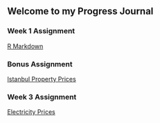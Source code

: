 ## Welcome to my Progress Journal

### Week 1 Assignment
[R Markdown](RMarkdown.html)

### Bonus Assignment
[Istanbul Property Prices](IstanbulProperty.html)

### Week 3 Assignment
[Electricity Prices](Electricity.html)
